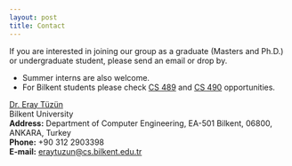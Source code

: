 ```yaml
---
layout: post
title: Contact
---
```


If you are interested in joining our group as a graduate (Masters and Ph.D.) or undergraduate student, please send an email or drop by.

- Summer interns are also welcome.
- For Bilkent students please check [CS 489](https://www.cs.bilkent.edu.tr/~eraytuzun/teaching/cs489/CS489_Proposals.pdf) and [CS 490](https://www.cs.bilkent.edu.tr/~eraytuzun/teaching/cs489/CS490_Proposals.pdf) opportunities.

[Dr. Eray Tüzün](https://www.cs.bilkent.edu.tr/~eraytuzun) \
Bilkent University \
**Address:** Department of Computer Engineering, EA-501 Bilkent, 06800, ANKARA, Turkey \
**Phone:** +90 312 2903398 \
**E-mail:** eraytuzun@cs.bilkent.edu.tr
